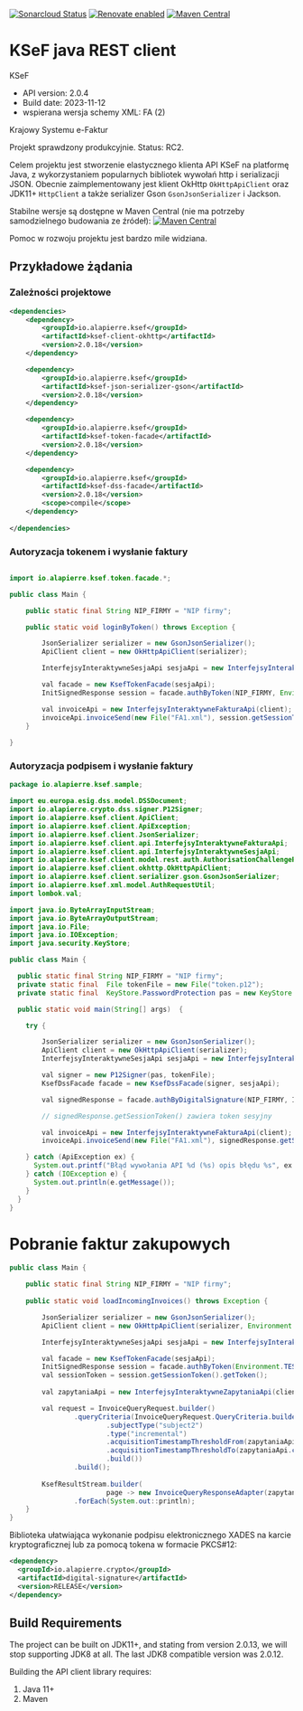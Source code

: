 [![Sonarcloud Status](https://sonarcloud.io/api/project_badges/measure?project=alapierre_ksef-java-rest-client&metric=alert_status)](https://sonarcloud.io/dashboard?id=alapierre_ksef-java-rest-client)
[![Renovate enabled](https://img.shields.io/badge/renovate-enabled-brightgreen.svg)](https://renovatebot.com/)
[![Maven Central](http://img.shields.io/maven-central/v/io.alapierre.ksef/ksef-java)](https://search.maven.org/artifact/io.alapierre.ksef/ksef-java)

# KSeF java REST client

KSeF
- API version: 2.0.4
- Build date: 2023-11-12
- wspierana wersja schemy XML: FA (2)

Krajowy Systemu e-Faktur

Projekt sprawdzony produkcyjnie. Status: RC2.  

Celem projektu jest stworzenie elastycznego klienta API KSeF na platformę Java, z wykorzystaniem 
popularnych bibliotek wywołań http i serializacji JSON.  Obecnie zaimplementowany jest klient OkHttp `OkHttpApiClient` oraz JDK11+ `HttpClient` a także serializer Gson `GsonJsonSerializer` i Jackson.

Stabilne wersje są dostępne w Maven Central (nie ma potrzeby samodzielnego budowania ze źródeł): [![Maven Central](http://img.shields.io/maven-central/v/io.alapierre.ksef/ksef-java)](https://search.maven.org/artifact/io.alapierre.ksef/ksef-java)

Pomoc w rozwoju projektu jest bardzo mile widziana. 

## Przykładowe żądania

### Zależności projektowe

````xml
<dependencies>
    <dependency>
        <groupId>io.alapierre.ksef</groupId>
        <artifactId>ksef-client-okhttp</artifactId>
        <version>2.0.18</version>
    </dependency>

    <dependency>
        <groupId>io.alapierre.ksef</groupId>
        <artifactId>ksef-json-serializer-gson</artifactId>
        <version>2.0.18</version>
    </dependency>

    <dependency>
        <groupId>io.alapierre.ksef</groupId>
        <artifactId>ksef-token-facade</artifactId>
        <version>2.0.18</version>
    </dependency>

    <dependency>
        <groupId>io.alapierre.ksef</groupId>
        <artifactId>ksef-dss-facade</artifactId>
        <version>2.0.18</version>
        <scope>compile</scope>
    </dependency>
    
</dependencies>
````

### Autoryzacja tokenem i wysłanie faktury

````java

import io.alapierre.ksef.token.facade.*;

public class Main {

    public static final String NIP_FIRMY = "NIP firmy";

    public static void loginByToken() throws Exception {

        JsonSerializer serializer = new GsonJsonSerializer();
        ApiClient client = new OkHttpApiClient(serializer);

        InterfejsyInteraktywneSesjaApi sesjaApi = new InterfejsyInteraktywneSesjaApi(client);

        val facade = new KsefTokenFacade(sesjaApi);
        InitSignedResponse session = facade.authByToken(NIP_FIRMY, Environment.TEST, AuthorisationChallengeRequest.IdentifierType.onip, "token");

        val invoiceApi = new InterfejsyInteraktywneFakturaApi(client);
        invoiceApi.invoiceSend(new File("FA1.xml"), session.getSessionToken().getToken());
    }
    
}

````

### Autoryzacja podpisem i wysłanie faktury

````java
package io.alapierre.ksef.sample;

import eu.europa.esig.dss.model.DSSDocument;
import io.alapierre.crypto.dss.signer.P12Signer;
import io.alapierre.ksef.client.ApiClient;
import io.alapierre.ksef.client.ApiException;
import io.alapierre.ksef.client.JsonSerializer;
import io.alapierre.ksef.client.api.InterfejsyInteraktywneFakturaApi;
import io.alapierre.ksef.client.api.InterfejsyInteraktywneSesjaApi;
import io.alapierre.ksef.client.model.rest.auth.AuthorisationChallengeRequest;
import io.alapierre.ksef.client.okhttp.OkHttpApiClient;
import io.alapierre.ksef.client.serializer.gson.GsonJsonSerializer;
import io.alapierre.ksef.xml.model.AuthRequestUtil;
import lombok.val;

import java.io.ByteArrayInputStream;
import java.io.ByteArrayOutputStream;
import java.io.File;
import java.io.IOException;
import java.security.KeyStore;

public class Main {

  public static final String NIP_FIRMY = "NIP firmy";
  private static final  File tokenFile = new File("token.p12");
  private static final  KeyStore.PasswordProtection pas = new KeyStore.PasswordProtection("_____token_password_____".toCharArray());

  public static void main(String[] args)  {

    try {

        JsonSerializer serializer = new GsonJsonSerializer();
        ApiClient client = new OkHttpApiClient(serializer);
        InterfejsyInteraktywneSesjaApi sesjaApi = new InterfejsyInteraktywneSesjaApi(client);

        val signer = new P12Signer(pas, tokenFile);
        KsefDssFacade facade = new KsefDssFacade(signer, sesjaApi);

        val signedResponse = facade.authByDigitalSignature(NIP_FIRMY, IdentifierType.onip);

        // signedResponse.getSessionToken() zawiera token sesyjny

        val invoiceApi = new InterfejsyInteraktywneFakturaApi(client);
        invoiceApi.invoiceSend(new File("FA1.xml"), signedResponse.getSessionToken().getToken());

    } catch (ApiException ex) {
      System.out.printf("Błąd wywołania API %d (%s) opis błędu %s", ex.getCode(), ex.getMessage(),  ex.getResponseBody());
    } catch (IOException e) {
      System.out.println(e.getMessage());
    }
  }
}
````

# Pobranie faktur zakupowych 

````java
public class Main {

    public static final String NIP_FIRMY = "NIP firmy";
    
    public static void loadIncomingInvoices() throws Exception {

        JsonSerializer serializer = new GsonJsonSerializer();
        ApiClient client = new OkHttpApiClient(serializer, Environment.TEST);

        InterfejsyInteraktywneSesjaApi sesjaApi = new InterfejsyInteraktywneSesjaApi(client);

        val facade = new KsefTokenFacade(sesjaApi);
        InitSignedResponse session = facade.authByToken(Environment.TEST, NIP_FIRMY, IdentifierType.onip, "token");
        val sessionToken = session.getSessionToken().getToken();
        
        val zapytaniaApi = new InterfejsyInteraktywneZapytaniaApi(client);

        val request = InvoiceQueryRequest.builder()
                .queryCriteria(InvoiceQueryRequest.QueryCriteria.builder()
                        .subjectType("subject2")
                        .type("incremental")
                        .acquisitionTimestampThresholdFrom(zapytaniaApi.convertDate(DateUtils.firstDayOfMonth(LocalDate.now())))
                        .acquisitionTimestampThresholdTo(zapytaniaApi.convertDate(LocalDateTime.now()))
                        .build())
                .build();
        
        KsefResultStream.builder(
                        page -> new InvoiceQueryResponseAdapter(zapytaniaApi.invoiceQuery(sessionToken, request, 100, page)))
                .forEach(System.out::println);
    }
}
````

Biblioteka ułatwiająca wykonanie podpisu elektronicznego XADES na karcie kryptograficznej lub za pomocą tokena w formacie PKCS#12: 

````xml
<dependency>
  <groupId>io.alapierre.crypto</groupId>
  <artifactId>digital-signature</artifactId>
  <version>RELEASE</version>
</dependency>
````

## Build Requirements

The project can be built on JDK11+, and stating from version 2.0.13, we will stop supporting JDK8 at all. The last JDK8 compatible version was 2.0.12.

Building the API client library requires:
1. Java 11+
2. Maven
